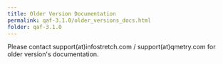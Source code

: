 ```yaml
---
title: Older Version Documentation
permalink: qaf-3.1.0/older_versions_docs.html
folder: qaf-3.1.0
---
```


Please contact support(at)infostretch.com / support(at)qmetry.com for older version's documentation.
